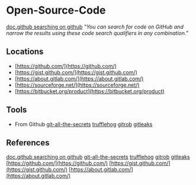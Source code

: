 # Open-Source-Code

[doc.github searching on github](https://docs.github.com/en/search-github/searching-on-github/searching-code) *"You can search for code on GitHub and narrow the results using these code search qualifiers in any combination."*

## Locations

- [https://github.com/](https://github.com/)
- [https://gist.github.com/](https://gist.github.com/)
- [https://about.gitlab.com/](https://about.gitlab.com/)
- [https://sourceforge.net/](https://sourceforge.net/)
- [https://bitbucket.org/product](https://bitbucket.org/product)

## Tools

- From Github
[git-all-the-secrets](https://github.com/anshumanbh/git-all-secrets)
[trufflehog](https://github.com/trufflesecurity/trufflehog)
[gitrob](https://github.com/michenriksen/gitrob)
[gitleaks](https://github.com/zricethezav/gitleaks) 

## References

[doc.github searching on github](https://docs.github.com/en/search-github/searching-on-github/searching-code)
[git-all-the-secrets](https://github.com/anshumanbh/git-all-secrets)
[trufflehog](https://github.com/trufflesecurity/trufflehog)
[gitrob](https://github.com/michenriksen/gitrob)
[gitleaks](https://github.com/zricethezav/gitleaks) 
[https://github.com/](https://github.com/)
[https://gist.github.com/](https://gist.github.com/)
[https://about.gitlab.com/](https://about.gitlab.com/)
